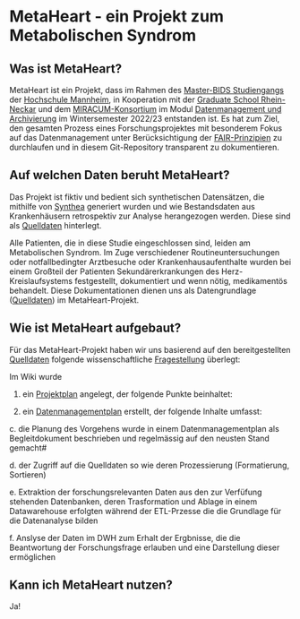 # MetaHeart - ein Projekt zum Metabolischen Syndrom

## Was ist MetaHeart?

MetaHeart ist ein Projekt, dass im Rahmen des [Master-BIDS Studiengangs](https://www.master-bids.hs-mannheim.de) der [Hochschule Mannheim](https://www.hs-mannheim.de), in Kooperation mit der [Graduate School Rhein-Neckar](https://gsrn.de) und dem [MIRACUM-Konsortium](https://www.miracum.org/) im Modul [Datenmanagement und Archivierung](https://www.master-bids.hs-mannheim.de/studienangebot/datenmanagement-und-archivierung-im-umfeld-der-forschung-1.html) im Wintersemester 2022/23 entstanden ist. Es hat zum Ziel, den gesamten Prozess eines Forschungsprojektes mit besonderem Fokus auf das Datenmanagement unter Berücksichtigung der [FAIR-Prinzipien](https://github.com/Fuenfgeld/DMA2023TeamC/wiki/METAHEART-Projekt#fair-prinzipien-und-standards-in-forschungsdatensätzen) zu durchlaufen und in diesem Git-Repository transparent zu dokumentieren.

## Auf welchen Daten beruht MetaHeart?

Das Projekt ist fiktiv und bedient sich synthetischen Datensätzen, die mithilfe von [Synthea](https://github.com/synthetichealth/synthea) generiert wurden und wie Bestandsdaten aus Krankenhäusern retrospektiv zur Analyse herangezogen werden. Diese sind als [Quelldaten](https://github.com/Fuenfgeld/DMA2023TeamC/wiki/Quelldatendokumentation) hinterlegt.

Alle Patienten, die in diese Studie eingeschlossen sind, leiden am Metabolischen Syndrom. Im Zuge verschiedener Routineuntersuchungen oder notfallbedingter Arztbesuche oder Krankenhausaufenthalte wurden bei einem Großteil der Patienten Sekundärerkrankungen des Herz-Kreislaufsystems festgestellt, dokumentiert und wenn nötig, medikamentös behandelt. Diese Dokumentationen dienen uns als Datengrundlage ([Quelldaten](https://github.com/Fuenfgeld/DMA2023TeamC/wiki/Quelldatendokumentation)) im MetaHeart-Projekt.

## Wie ist MetaHeart aufgebaut?

Für das MetaHeart-Projekt haben wir uns basierend auf den bereitgestellten [Quelldaten](https://github.com/Fuenfgeld/DMA2023TeamC/wiki/Quelldatendokumentation) folgende wissenschaftliche [Fragestellung](https://github.com/Fuenfgeld/DMA2023TeamC/wiki/METAHEART-Projekt#11-fragestellung) überlegt:



Im Wiki wurde 
1. ein [Projektplan](https://github.com/Fuenfgeld/DMA2023TeamC/wiki/METAHEART-Projekt#1-projektbeschreibung) angelegt, der folgende Punkte beinhaltet:

2. ein [Datenmanagementplan](https://github.com/Fuenfgeld/DMA2023TeamC/wiki/DMP_METAHEART#datenmanagementplan-metaheart) erstellt, der folgende Inhalte umfasst:

 c. die Planung des Vorgehens wurde in einem Datenmanagementplan als Begleitdokument beschrieben und regelmässig auf den neusten Stand gemacht#
 
 d. der Zugriff auf die Quelldaten so wie deren Prozessierung (Formatierung, Sortieren)
 
 e. Extraktion der forschungsrelevanten Daten aus den zur Verfüfung stehenden Datenbanken, deren Trasformation und Ablage in einem Datawarehouse erfolgten     während der ETL-Przesse die die Grundlage für die Datenanalyse bilden
 
 f. Anslyse der Daten im DWH zum Erhalt der Ergbnisse, die die Beantwortung der Forschungsfrage erlauben und eine Darstellung dieser ermöglichen
 
 ## Kann ich MetaHeart nutzen?
 
 Ja!
